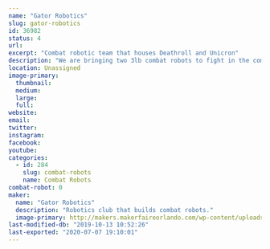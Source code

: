 ```yaml
---
name: "Gator Robotics"
slug: gator-robotics
id: 36982
status: 4
url: 
excerpt: "Combat robotic team that houses Deathroll and Unicron"
description: "We are bringing two 3lb combat robots to fight in the competition."
location: Unassigned
image-primary:
  thumbnail: 
  medium: 
  large: 
  full: 
website: 
email: 
twitter: 
instagram: 
facebook: 
youtube: 
categories:
  - id: 284
    slug: combat-robots
    name: Combat Robots
combat-robot: 0
maker:
  name: "Gator Robotics"
  description: "Robotics club that builds combat robots."
  image-primary: http://makers.makerfaireorlando.com/wp-content/uploads/2018/11/13342865_1372233216125643_6208682043170332265_n.jpg
last-modified-db: "2019-10-13 10:52:26"
last-exported: "2020-07-07 19:10:01"
---
```

